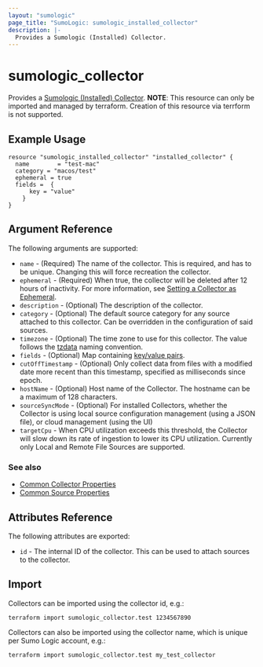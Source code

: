 ```yaml
---
layout: "sumologic"
page_title: "SumoLogic: sumologic_installed_collector"
description: |-
  Provides a Sumologic (Installed) Collector.
---
```


# sumologic_collector
Provides a [Sumologic (Installed) Collector][1].
**NOTE**: This resource can only be imported and managed by terraform. Creation of this resource via terrform is not supported.

## Example Usage
```hcl
resource "sumologic_installed_collector" "installed_collector" {
  name        = "test-mac"
  category = "macos/test"
  ephemeral = true
  fields =  {
      key = "value"
    }
}
```

## Argument Reference

The following arguments are supported:

  * `name` - (Required) The name of the collector. This is required, and has to be unique. Changing this will force recreation the collector.
  * `ephemeral` - (Required) When true, the collector will be deleted after 12 hours of inactivity. For more information, see [Setting a Collector as Ephemeral][5].
  * `description` - (Optional) The description of the collector.
  * `category` - (Optional) The default source category for any source attached to this collector. Can be overridden in the configuration of said sources.
  * `timezone` - (Optional) The time zone to use for this collector. The value follows the [tzdata][2] naming convention.
  * `fields` - (Optional) Map containing [key/value pairs][3].
  * `cutOffTimestamp` - (Optional) Only collect data from files with a modified date more recent than this timestamp, specified as milliseconds since epoch.
  * `hostName` - (Optional) Host name of the Collector. The hostname can be a maximum of 128 characters.
  * `sourceSyncMode` - (Optional) For installed Collectors, whether the Collector is using local source configuration management (using a JSON file), or cloud management (using the UI)
  * `targetCpu` - When CPU utilization exceeds this threshold, the Collector will slow down its rate of ingestion to lower its CPU utilization. Currently only Local and Remote File Sources are supported.

### See also
  * [Common Collector Properties](https://help.sumologic.com/APIs/Collector-Management-API/Collector-API-Methods-and-Examples#response-fields)
  * [Common Source Properties](https://github.com/terraform-providers/terraform-provider-sumologic/tree/master/website#common-source-properties)

## Attributes Reference
The following attributes are exported:

  * `id` - The internal ID of the collector. This can be used to attach sources to the collector.

## Import
Collectors can be imported using the collector id, e.g.:

```hcl
terraform import sumologic_collector.test 1234567890
```

Collectors can also be imported using the collector name, which is unique per Sumo Logic account, e.g.:

```hcl
terraform import sumologic_collector.test my_test_collector
```

[1]: https://help.sumologic.com/03Send-Data/Installed-Collectors/01About-Installed-Collectors
[2]: https://en.wikipedia.org/wiki/Tz_database
[3]: https://help.sumologic.com/Manage/Fields
[4]: https://www.terraform.io/docs/configuration/resources.html#prevent_destroy
[5]:https://help.sumologic.com/03Send-Data/Installed-Collectors/05Reference-Information-for-Collector-Installation/11Set-a-Collector-as-Ephemeral
